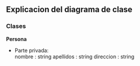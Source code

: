 ## Explicacion del diagrama de clase

### Clases


  **Persona**
* Parte privada:  
nombre : string
apellidos : string
direccion : string
